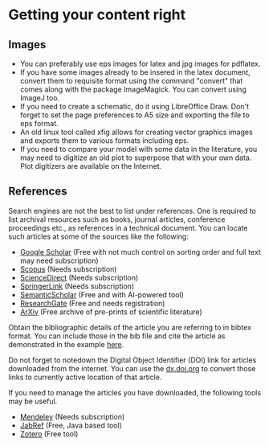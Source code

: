 # Getting your content right

## Images

  * You can preferably use eps images for latex and jpg images for pdflatex. 
  * If you have some images already to be insered in the latex document, convert them to requisite format using the command "convert" that comes along with the package ImageMagick. You can convert using ImageJ too.
  * If you need to create a schematic, do it using LibreOffice Draw. Don't forget to set the page preferences to A5 size and exporting the file to eps format.
  * An old linux tool called xfig allows for creating vector graphics images and exports them to various formats including eps.
  * If you need to compare your model with some data in the literature, you may need to digitize an old plot to superpose that with your own data. Plot digitizers are available on the Internet.

## References

Search engines are not the best to list under references. One is required to list archival resources such as books, journal articles, conference proceedings etc., as references in a technical document. You can locate such articles at some of the sources like the following:

  * [Google Scholar](https://scholar.google.com/) (Free with not much control on sorting order and full text may need subscription)
  * [Scopus](https://www.scopus.com/) (Needs subscription)
  * [ScienceDirect](https://www.sciencedirect.com/) (Needs subscription)
  * [SpringerLink](https://link.springer.com/) (Needs subscription)
  * [SemanticScholar](https://www.semanticscholar.org/) (Free and with AI-powered tool)
  * [ResearchGate](https://www.researchgate.net/) (Free and needs registration)
  * [ArXiv](https://arxiv.org/) (Free archive of pre-prints of scientific literature)

Obtain the bibliographic details of the article you are referring to in bibtex format. You can include those in the bib file and cite the article as demonstrated in the example [here](https://github.com/gphanikumar/MM2090/blob/master/latex).

Do not forget to notedown the Digital Object Identifier (DOI) link for articles downloaded from the internet. You can use the [dx.doi.org](https://dx.doi.org/) to convert those links to currently active location of that article.

If you need to manage the articles you have downloaded, the following tools may be useful.

  * [Mendeley](https://www.mendeley.com/) (Needs subscription)
  * [JabRef](https://www.jabref.org/) (Free, Java based tool)
  * [Zotero](https://www.zotero.org/) (Free tool)


